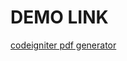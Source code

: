 # DEMO LINK #

<a href="http://webeasystep.com/blog/view_article/Generate_MS_Word_document_files_with_Codeigniter_and_Phpword_library">codeigniter pdf generator</a>
